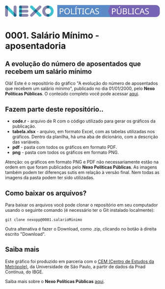 <img src='https://github.com/Nexo-Dados/PoliticasPublicas/blob/master/nexopp.svg'>

# 0001. Salário Mínimo - aposentadoria
## A evolução do número de aposentados que recebem um salário mínimo

Olá! Este é o repositório do gráfico "A evolução do número de aposentados que recebem um salário mínimo", publicado no dia 01/01/2000, pelo **Nexo Políticas Públicas**. O conteúdo completo você pode acessar [aqui]('www.nexojornal.com.br').

## Fazem parte deste repositório..

* **code.r** - arquivo de R com o código utilizado para gerar os gráficos da publicação.
* **tabela.xlsx** - arquivo, em formato Excel, com as tabelas utilizadas nos gráficos. Dentro da planilha, há uma aba de dicionário, com a descrição das variáveis.
* **pdf** - pasta com todos os gráficos em formato PDF.
* **png** - pasta com todos os gráficos em formato PNG.

Atenção: os gráficos em formato PNG e PDF não necessariamente estão na ordem em que foram publicados pelo **Nexo Políticas Públicas**. As imagens também podem ter diferenças sutis em relação à versão final. Nem todas as imagens da pasta podem ter sido utilizadas. 

## Como baixar os arquivos?

Para baixar os arquivos você pode clonar o repositório em seu computador usando o seguinte comando (é necessário ter o Git instalado localmente):

```
git clone nexopp@0001.salarioMinimo
```

Outra altenativa é fazer o Download, como .zip, clicando no botão à direita escrito "Download". 


## Saiba mais

Este gráfico foi produzido em parceria com o [CEM (Centro de Estudos da Metrópole)]('www.nexojornal.com.br'), da Universidade de São Paulo, a partir de dados da Pnad Contínua, do IBGE. 

Saiba mais sobre o **Nexo Políticas Públicas** [aqui]('#').


